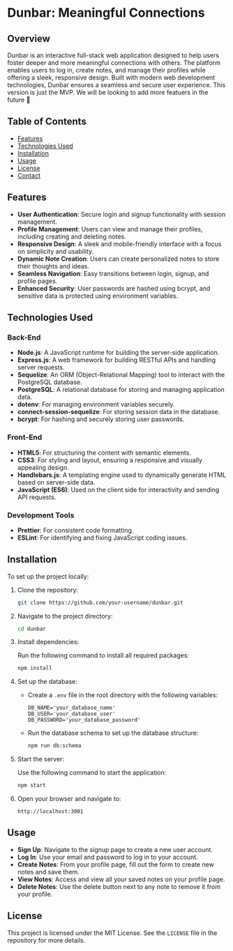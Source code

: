 # Dunbar: Meaningful Connections

## Overview

Dunbar is an interactive full-stack web application designed to help users foster deeper and more meaningful connections with others. The platform enables users to log in, create notes, and manage their profiles while offering a sleek, responsive design. Built with modern web development technologies, Dunbar ensures a seamless and secure user experience. This version is just the MVP. We will be looking to add more featuers in the future 🚀

## Table of Contents

- [Features](#features)
- [Technologies Used](#technologies-used)
- [Installation](#installation)
- [Usage](#usage)
- [License](#license)
- [Contact](#contact)

## Features

- **User Authentication**: Secure login and signup functionality with session management.
- **Profile Management**: Users can view and manage their profiles, including creating and deleting notes.
- **Responsive Design**: A sleek and mobile-friendly interface with a focus on simplicity and usability.
- **Dynamic Note Creation**: Users can create personalized notes to store their thoughts and ideas.
- **Seamless Navigation**: Easy transitions between login, signup, and profile pages.
- **Enhanced Security**: User passwords are hashed using bcrypt, and sensitive data is protected using environment variables.

## Technologies Used

### Back-End

- **Node.js**: A JavaScript runtime for building the server-side application.
- **Express.js**: A web framework for building RESTful APIs and handling server requests.
- **Sequelize**: An ORM (Object-Relational Mapping) tool to interact with the PostgreSQL database.
- **PostgreSQL**: A relational database for storing and managing application data.
- **dotenv**: For managing environment variables securely.
- **connect-session-sequelize**: For storing session data in the database.
- **bcrypt**: For hashing and securely storing user passwords.

### Front-End

- **HTML5**: For structuring the content with semantic elements.
- **CSS3**: For styling and layout, ensuring a responsive and visually appealing design.
- **Handlebars.js**: A templating engine used to dynamically generate HTML based on server-side data.
- **JavaScript (ES6)**: Used on the client side for interactivity and sending API requests.

### Development Tools

- **Prettier**: For consistent code formatting.
- **ESLint**: For identifying and fixing JavaScript coding issues.

## Installation

To set up the project locally:

1. Clone the repository:

   ```bash
   git clone https://github.com/your-username/dunbar.git

   ```

2. Navigate to the project directory:

   ```bash
   cd dunbar

   ```

3. Install dependencies:

   Run the following command to install all required packages:

   ```bash
   npm install

   ```

4. Set up the database:

   - Create a `.env` file in the root directory with the following variables:

     ```env
     DB_NAME='your_database_name'
     DB_USER='your_database_user'
     DB_PASSWORD='your_database_password'
     ```

   - Run the database schema to set up the database structure:

     ```bash
     npm run db:schema
     ```

5. Start the server:

   Use the following command to start the application:

   ```bash
   npm start

   ```

6. Open your browser and navigate to:

   ```plaintext
   http://localhost:3001
   ```

## Usage

- **Sign Up**: Navigate to the signup page to create a new user account.
- **Log In**: Use your email and password to log in to your account.
- **Create Notes**: From your profile page, fill out the form to create new notes and save them.
- **View Notes**: Access and view all your saved notes on your profile page.
- **Delete Notes**: Use the delete button next to any note to remove it from your profile.

## License

This project is licensed under the MIT License. See the `LICENSE` file in the repository for more details.

